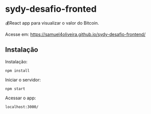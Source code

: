 # sydy-desafio-fronted

💰React app para visualizar o valor do Bitcoin.

Acesse em: https://samuel4oliveira.github.io/sydy-desafio-frontend/

## Instalação

Instalação:

`npm install`

Iniciar o servidor:

`npm start`

Acessar o app:

`localhost:3000/`
